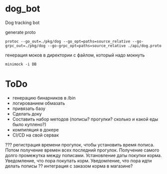 # dog_bot
Dog tracking bot

generate proto
```
protoc --go_out=./pkg/dog --go_opt=paths=source_relative --go-grpc_out=./pkg/dog --go-grpc_opt=paths=source_relative ./api/dog.proto
```

генерация моков в директории с файлом, который надо мокнуть
```
minimock -i DB
```

# ToDo
- генерацию бинарников в /bin
- логированием обмазать
- привязать базу
- Сделать доку
- Составить набор методов (пописы? прогулки? сколько и какой еды было куплено?)
- компиляция в докере
- CI/CD на свой сервак

???
регистрация времени прогулок, чтобы установить время пописа.
Потом получение времен всех последний прогулок.
Получение самого долго промежутка между пописами.
Установление даты покупки корма.
Уведомление, что пора покупать корм.
Уведомление, что пора идти делать пописы
?? интеграция с заказом корма в магазине?
